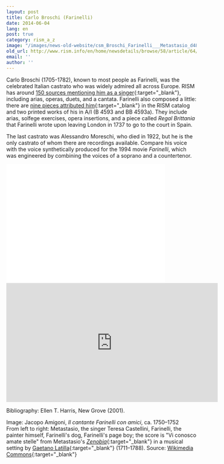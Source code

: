 ```yaml
---
layout: post
title: Carlo Broschi (Farinelli)
date: 2014-06-04
lang: en
post: true
category: rism_a_z
image: "/images/news-old-website/csm_Broschi_Farinelli___Metastasio_d4813e79c3.jpg"
old_url: http://www.rism.info/en/home/newsdetails/browse/58/article/64/carlo-broschi-farinelli.html
email: ''
author: ''
---
```


Carlo Broschi (1705-1782), known to most people as Farinelli, was the celebrated Italian castrato who was widely admired all across Europe. RISM has around [150 sources mentioning him as a singer](https://opac.rism.info/search?View=rism&q=Carlo+Broschi){:target="_blank"}, including arias, operas, duets, and a cantata. Farinelli also composed a little: there are [nine pieces attributed him](https://opac.rism.info/search?View=rism&author=Carlo+Broschi){:target="_blank"} in the RISM catalog and two printed works of his in A/I (B 4593 and BB 4593a). They include arias, solfege exercises, opera insertions, and a piece called _Regal Brittania_ that Farinelli wrote upon leaving London in 1737 to go to the court in Spain.

The last castrato was Alessandro Moreschi, who died in 1922, but he is the only castrato of whom there are recordings available. Compare his voice with the voice synthetically produced for the 1994 movie _Farinelli_, which was engineered by combining the voices of a soprano and a countertenor.


<iframe width="420" height="315" src="//www.youtube.com/embed/KLjvfqnD0ws" frameborder="0" allowfullscreen></iframe>  

<iframe width="560" height="315" src="https://www.youtube.com/embed/y3fzhMnGs5E" title="YouTube video player" frameborder="0" allow="accelerometer; autoplay; clipboard-write; encrypted-media; gyroscope; picture-in-picture" allowfullscreen></iframe>  

Bibliography: Ellen T. Harris, New Grove (2001).  

Image: Jacopo Amigoni, _Il cantante Farinelli con amici_, ca. 1750–1752  
From left to right: Metastasio, the singer Teresa Castellini, Farinelli, the painter himself, Farinelli's dog, Farinelli's page boy; the score is "Vi conosco amate stelle" from Metastasio's [_Zenobia_](https://opac.rism.info/search?View=rism&q=Zenobia){:target="_blank"} in a musical setting by [Gaetano Latilla](https://opac.rism.info/search?View=rism&q=Zenobia&author=Gaetano+Latilla){:target="_blank"} (1711–1788). Source: [Wikimedia Commons](http://commons.wikimedia.org/wiki/File%3AFarinelli%2BMetastasio.png){:target="_blank"}
